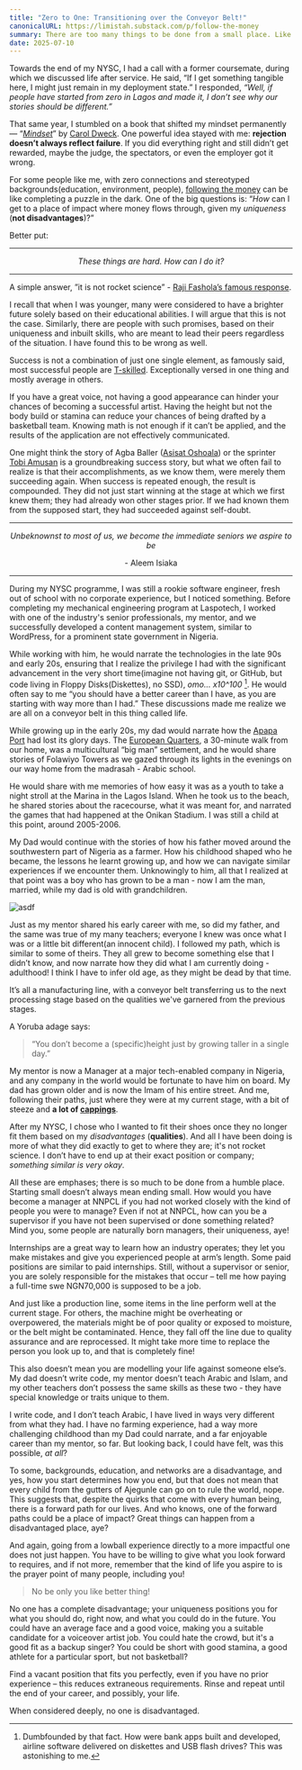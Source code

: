 ```yaml
---
title: "Zero to One: Transitioning over the Conveyor Belt!"
canonicalURL: https://limistah.substack.com/p/follow-the-money
summary: There are too many things to be done from a small place. Like a production line, whose final product was a tiny piece of dirt material that became valuable after going through conveyor belts!
date: 2025-07-10
---
```


Towards the end of my NYSC, I had a call with a former coursemate, during which we discussed life after service. He said, “If I get something tangible here, I might just remain in my deployment state.” I responded, _“Well, if people have started from zero in Lagos and made it, I don’t see why our stories should be different.”_

That same year, I stumbled on a book that shifted my mindset permanently — “[_Mindset_](https://www.amazon.com/Mindset-Psychology-Carol-S-Dweck/dp/0345472322)” by [Carol Dweck](https://en.wikipedia.org/wiki/Carol_Dweck). One powerful idea stayed with me: **rejection doesn’t always reflect failure**. If you did everything right and still didn’t get rewarded, maybe the judge, the spectators, or even the employer got it wrong.

For some people like me, with zero connections and stereotyped backgrounds(education, environment, people), [following the money](/cappings/0009-follow-the-money) can be like completing a puzzle in the dark. One of the big questions is: “_How_ can I get to a place of impact where money flows through, given my _uniqueness_ (**not disadvantages**)?”

Better put:

---

<center><em>These things are hard. How can I do it?</em></center>

---

A simple answer, ”it is not rocket science” - [Raji Fashola’s famous response](https://web.facebook.com/Nigeria1stNews/videos/any-serious-govt-can-fix-power-problem-within-six-month-fashola-during-jonathan-/1147184305440657/?_rdc=1&_rdr#).

I recall that when I was younger, many were considered to have a brighter future solely based on their educational abilities. I will argue that this is not the case. Similarly, there are people with such promises, based on their uniqueness and inbuilt skills, who are meant to lead their peers regardless of the situation. I have found this to be wrong as well.

Success is not a combination of just one single element, as famously said, most successful people are [T-skilled](https://en.wikipedia.org/wiki/T-shaped_skills). Exceptionally versed in one thing and mostly average in others.

If you have a great voice, not having a good appearance can hinder your chances of becoming a successful artist. Having the height but not the body build or stamina can reduce your chances of being drafted by a basketball team. Knowing math is not enough if it can’t be applied, and the results of the application are not effectively communicated.

One might think the story of Agba Baller ([Asisat Oshoala](https://en.wikipedia.org/wiki/Asisat_Oshoala)) or the sprinter [Tobi Amusan](https://en.wikipedia.org/wiki/Tobi_Amusan) is a groundbreaking success story, but what we often fail to realize is that their accomplishments, as we know them, were merely them succeeding again. When success is repeated enough, the result is compounded. They did not just start winning at the stage at which we first knew them; they had already won other stages prior. If we had known them from the supposed start, they had succeeded against self-doubt.

---

<center>
<em>Unbeknownst to most of us, we become the immediate seniors we aspire to be</em>

\- Aleem Isiaka
</center>

---

During my NYSC programme, I was still a rookie software engineer, fresh out of school with no corporate experience, but I noticed something. Before completing my mechanical engineering program at Laspotech, I worked with one of the industry's senior professionals, my mentor, and we successfully developed a content management system, similar to WordPress, for a prominent state government in Nigeria.

While working with him, he would narrate the technologies in the late 90s and early 20s, ensuring that I realize the privilege I had with the significant advancement in the very short time(imagine not having git, or GitHub, but code living in Floppy Disks(Diskettes), no SSD), _omo… x10^100_ [^1]. He would often say to me “you should have a better career than I have, as you are starting with way more than I had.” These discussions made me realize we are all on a conveyor belt in this thing called life.

While growing up in the early 20s, my dad would narrate how the [Apapa Port](https://en.wikipedia.org/wiki/Apapa_Port_Complex) had lost its glory days. The [European Quarters](https://digitalcollections.nypl.org/items/510d47df-a849-a3d9-e040-e00a18064a99), a 30-minute walk from our home, was a multicultural “big man” settlement, and he would share stories of Folawiyo Towers as we gazed through its lights in the evenings on our way home from the madrasah - Arabic school.

He would share with me memories of how easy it was as a youth to take a night stroll at the Marina in the Lagos Island. When he took us to the beach, he shared stories about the racecourse, what it was meant for, and narrated the games that had happened at the Onikan Stadium. I was still a child at this point, around 2005-2006.

My Dad would continue with the stories of how his father moved around the southwestern part of Nigeria as a farmer. How his childhood shaped who he became, the lessons he learnt growing up, and how we can navigate similar experiences if we encounter them. Unknowingly to him, all that I realized at that point was a boy who has grown to be a man - now I am the man, married, while my dad is old with grandchildren.

![asdf](/assets/0010.01.webp)

Just as my mentor shared his early career with me, so did my father, and the same was true of my many teachers; everyone I knew was once what I was or a little bit different(an innocent child). I followed my path, which is similar to some of theirs. They all grew to become something else that I didn’t know, and now narrate how they did what I am currently doing - adulthood! I think I have to infer old age, as they might be dead by that time.

It’s all a manufacturing line, with a conveyor belt transferring us to the next processing stage based on the qualities we've garnered from the previous stages.

A Yoruba adage says:

> “You don’t become a (specific)height just by growing taller in a single day.”

My mentor is now a Manager at a major tech-enabled company in Nigeria, and any company in the world would be fortunate to have him on board. My dad has grown older and is now the Imam of his entire street. And me, following their paths, just where they were at my current stage, with a bit of steeze and **a lot of [cappings](/cappings)**.

After my NYSC, I chose who I wanted to fit their shoes once they no longer fit them based on my _disadvantages_ (**qualities**). And all I have been doing is more of what they did exactly to get to where they are; it's not rocket science. I don’t have to end up at their exact position or company; *something similar is very okay*.

All these are emphases; there is so much to be done from a humble place. Starting small doesn’t always mean ending small. How would you have become a manager at NNPCL if you had not worked closely with the kind of people you were to manage? Even if not at NNPCL, how can you be a supervisor if you have not been supervised or done something related? Mind you, some people are naturally born managers, their uniqueness, aye!

Internships are a great way to learn how an industry operates; they let you make mistakes and give you experienced people at arm’s length. Some paid positions are similar to paid internships. Still, without a supervisor or senior, you are solely responsible for the mistakes that occur – tell me how paying a full-time swe NGN70,000 is supposed to be a job.

And just like a production line, some items in the line perform well at the current stage. For others, the machine might be overheating or overpowered, the materials might be of poor quality or exposed to moisture, or the belt might be contaminated. Hence, they fall off the line due to quality assurance and are reprocessed. It might take more time to replace the person you look up to, and that is completely fine!

This also doesn’t mean you are modelling your life against someone else’s. My dad doesn’t write code, my mentor doesn’t teach Arabic and Islam, and my other teachers don’t possess the same skills as these two - they have special knowledge or traits unique to them.

I write code, and I don’t teach Arabic, I have lived in ways very different from what they had. I have no farming experience, had a way more challenging childhood than my Dad could narrate, and a far enjoyable career than my mentor, so far. But looking back, I could have felt, was this possible, _at all_?

To some, backgrounds, education, and networks are a disadvantage, and yes, how you start determines how you end, but that does not mean that every child from the gutters of Ajegunle can go on to rule the world, nope. This suggests that, despite the quirks that come with every human being, there is a forward path for our lives. And who knows, one of the forward paths could be a place of impact? Great things can happen from a disadvantaged place, aye?

And again, going from a lowball experience directly to a more impactful one does not just happen. You have to be willing to give what you look forward to requires, and if not more, remember that the kind of life you aspire to is the prayer point of many people, including you!

> No be only you like better thing!

No one has a complete disadvantage; your uniqueness positions you for what you should do, right now, and what you could do in the future. You could have an average face and a good voice, making you a suitable candidate for a voiceover artist job. You could hate the crowd, but it's a good fit as a backup singer? You could be short with good stamina, a good athlete for a particular sport, but not basketball?

Find a vacant position that fits you perfectly, even if you have no prior experience – this reduces extraneous requirements. Rinse and repeat until the end of your career, and possibly, your life.

When considered deeply, no one is disadvantaged.

[^1]: Dumbfounded by that fact. How were bank apps built and developed, airline software delivered on diskettes and USB flash drives? This was astonishing to me.